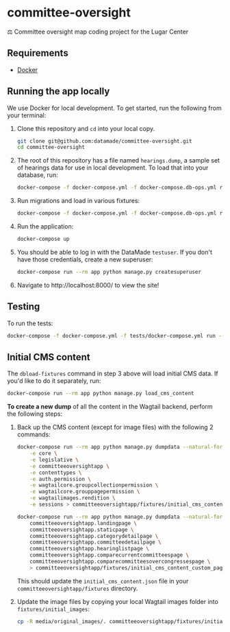 # committee-oversight
⚖️ Committee oversight map coding project for the Lugar Center

## Requirements

- [Docker](https://www.docker.com/)


## Running the app locally

We use Docker for local development. To get started, run the following from your terminal:

1. Clone this repository and `cd` into your local copy.

    ```bash
    git clone git@github.com:datamade/committee-oversight.git
    cd committee-oversight
    ```

2. The root of this repository has a file named `hearings.dump`, a sample set of hearings data for use in local development. To load that into your database, run:

    ```bash
    docker-compose -f docker-compose.yml -f docker-compose.db-ops.yml run -e PGPASSWORD=postgres --rm dbload-dump
    ```

3. Run migrations and load in various fixtures:

    ```bash
    docker-compose -f docker-compose.yml -f docker-compose.db-ops.yml run --rm dbload-fixtures
    ```

4. Run the application:

    ```bash
    docker-compose up
    ```

4. You should be able to log in with the DataMade `testuser`. If you don't have those credentials,
create a new superuser:

    ```bash
    docker-compose run --rm app python manage.py createsuperuser
    ```

5. Navigate to http://localhost:8000/ to view the site!

## Testing

To run the tests:

```bash
docker-compose -f docker-compose.yml -f tests/docker-compose.yml run --rm app
```


## Initial CMS content

The `dbload-fixtures` command in step 3 above will load initial CMS data. If you'd like to do it separately, run:

```bash
docker-compose run --rm app python manage.py load_cms_content
```

**To create a new dump** of all the content in the Wagtail backend, perform the following steps:

1. Back up the CMS content (except for image files) with the following 2 commands:

    ```bash
    docker-compose run --rm app python manage.py dumpdata --natural-foreign --indent 2 \
        -e core \
        -e legislative \
        -e committeeoversightapp \
        -e contenttypes \
        -e auth.permission \
        -e wagtailcore.groupcollectionpermission \
        -e wagtailcore.grouppagepermission \
        -e wagtailimages.rendition \
        -e sessions > committeeoversightapp/fixtures/initial_cms_content.json
    ```

    ```bash
    docker-compose run --rm app python manage.py dumpdata --natural-foreign --indent 2 \
        committeeoversightapp.landingpage \
        committeeoversightapp.staticpage \
        committeeoversightapp.categorydetailpage \
        committeeoversightapp.committeedetailpage \
        committeeoversightapp.hearinglistpage \
        committeeoversightapp.comparecurrentcommitteespage \
        committeeoversightapp.comparecommitteesovercongressespage \
        > committeeoversightapp/fixtures/initial_cms_content_custom_pages.json
    ```

    This should update the `initial_cms_content.json` file in your `committeeoversightapp/fixtures`
    directory.

2. Update the image files by copying your local Wagtail images folder into `fixtures/initial_images`:

    ```bash
    cp -R media/original_images/. committeeoversightapp/fixtures/initial_images/
    ```
